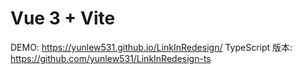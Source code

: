 # Vue 3 + Vite

DEMO: https://yunlew531.github.io/LinkInRedesign/
TypeScript 版本: https://github.com/yunlew531/LinkInRedesign-ts
